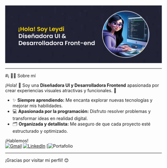 <img src="/portada.jpg" alt="portada" width="1072"/> </p>

---

#¡ 👩‍💻 Sobre mí  

¡Hola! 👋 Soy una **Diseñadora UI y Desarrolladora Frontend** apasionada por crear experiencias visuales atractivas y funcionales. 🌟  

- ✨ **Siempre aprendiendo:** Me encanta explorar nuevas tecnologías y mejorar mis habilidades.  
- 💻 **Apasionada por la programación:** Disfruto resolver problemas y transformar ideas en realidad digital.  
- 🗂️ **Organizada y detallista:** Me aseguro de que cada proyecto esté estructurado y optimizado.  



¡Hablemos!  
[![Gmail](https://img.shields.io/badge/Gmail-D14836?style=for-the-badge&logo=gmail&logoColor=white)](mailto:leydi.madrid6@gmail.com)
[![LinkedIn](https://img.shields.io/badge/LinkedIn-0077B5?style=for-the-badge&logo=linkedin&logoColor=white)](https://www.linkedin.com/in/leydimadrid/)
[![Portafolio](https://portafolioleydimadrid.netlify.app/)

---

¡Gracias por visitar mi perfil! 😊
